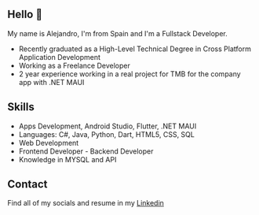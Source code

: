 ## Hello 👋

My name is Alejandro, I'm from Spain and I'm a Fullstack Developer.

* Recently graduated as a High-Level Technical Degree in Cross Platform Application Development
* Working as a Freelance Developer
* 2 year experience working in a real project for TMB for the company app with .NET MAUI

## Skills

* Apps Development, Android Studio, Flutter, .NET MAUI
* Languages: C#, Java, Python, Dart, HTML5, CSS, SQL
* Web Development
* Frontend Developer - Backend Developer
* Knowledge in MYSQL and API

## Contact

Find all of my socials and resume in my [Linkedin](https://www.linkedin.com/in/alejandro-legr%C3%A1-0aba3a251/)
